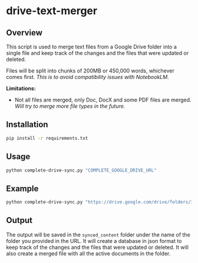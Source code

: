 # drive-text-merger
## Overview
This script is used to merge text files from a Google Drive folder into a single file and keep track of the changes and the files that were updated or deleted.

Files will be split into chunks of 200MB or 450,000 words, whichever comes first.
*This is to avoid compatibility issues with NotebookLM.*

**Limitations:**
 - Not all files are merged, only Doc, DocX and some PDF files are merged. *Will try to merge more file types in the future.*


## Installation
```bash
pip install -r requirements.txt
```

## Usage
```bash
python complete-drive-sync.py "COMPLETE_GOOGLE_DRIVE_URL"
```

## Example
```bash
python complete-drive-sync.py "https://drive.google.com/drive/folders/1234567890"
```

## Output
The output will be saved in the `synced_content` folder under the name of the folder you provided in the URL.
It will create a database in json format to keep track of the changes and the files that were updated or deleted.
It will also create a merged file with all the active documents in the folder.















